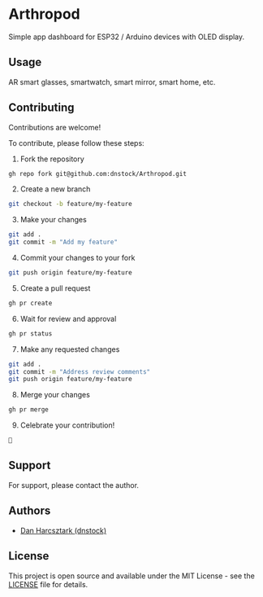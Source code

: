# Arthropod
Simple app dashboard for ESP32 / Arduino devices with OLED display.

## Usage
AR smart glasses, smartwatch, smart mirror, smart home, etc.

## Contributing

Contributions are welcome! 

To contribute, please follow these steps:

1. Fork the repository

```sh
gh repo fork git@github.com:dnstock/Arthropod.git
```

2. Create a new branch

```sh
git checkout -b feature/my-feature
```

3. Make your changes

```sh
git add .
git commit -m "Add my feature"
```

4. Commit your changes to your fork

```sh
git push origin feature/my-feature
```

5. Create a pull request

```sh
gh pr create
```

6. Wait for review and approval

```sh
gh pr status
```

7. Make any requested changes

```sh
git add .
git commit -m "Address review comments"
git push origin feature/my-feature
```

8. Merge your changes

```sh
gh pr merge
```

9. Celebrate your contribution!

```sh
🎉
```

## Support

For support, please contact the author.

## Authors

- [Dan Harcsztark (dnstock)](https://github.com/dnstock)

## License

This project is open source and available under the MIT License - see the [LICENSE](LICENSE) file for details.
